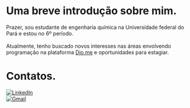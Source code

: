 # Uma breve introdução sobre mim.

Prazer, sou estudante de engenharia química na Universidade federal do Pará e estou no 6º período.\
\
Atualmente, tenho buscado novos interesses nas áreas envolvendo programação na plataforma [Dio.me](https://www.dio.me/) e oportunidades para estagiar.

# Contatos.
[![LinkedIn](https://img.shields.io/badge/LinkedIn-0077B5?style=for-the-badge&logo=linkedin&logoColor=white)](www.linkedin.com/in/joão-felipe-santana-e-silva-eng-quimica)\
[![Gmail](https://img.shields.io/badge/Gmail-333333?style=for-the-badge&logo=gmail&logoColor=red)](mailto:joaofelipesantana080@gmail.com)
